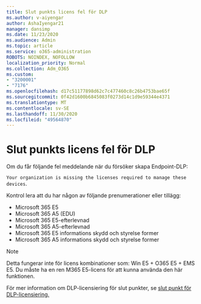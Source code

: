 ```yaml
---
title: Slut punkts licens fel för DLP
ms.author: v-aiyengar
author: AshaIyengar21
manager: dansimp
ms.date: 11/23/2020
ms.audience: Admin
ms.topic: article
ms.service: o365-administration
ROBOTS: NOINDEX, NOFOLLOW
localization_priority: Normal
ms.collection: Adm_O365
ms.custom:
- "3200001"
- "7176"
ms.openlocfilehash: d17c51177898d62c7c477460c8c26b4753bae65f
ms.sourcegitcommit: 0f42d1600b6845083f0273d14c1d9e59344e4371
ms.translationtype: MT
ms.contentlocale: sv-SE
ms.lasthandoff: 11/30/2020
ms.locfileid: "49564870"
---
```

# <a name="endpoint-dlp-licensing-error"></a>Slut punkts licens fel för DLP

Om du får följande fel meddelande när du försöker skapa Endpoint-DLP:

`Your organization is missing the licenses required to manage these devices`.

Kontrol lera att du har någon av följande prenumerationer eller tillägg:

- Microsoft 365 E5
- Microsoft 365 A5 (EDU)
- Microsoft 365 E5-efterlevnad
- Microsoft 365 A5-efterlevnad
- Microsoft 365 E5 informations skydd och styrelse former
- Microsoft 365 A5 informations skydd och styrelse former

> [!NOTE]
> Detta fungerar inte för licens kombinationer som: Win E5 + O365 E5 + EMS E5. Du måste ha en ren M365 E5-licens för att kunna använda den här funktionen.

För mer information om DLP-licensiering för slut punkter, se [slut punkt för DLP-licensiering.](https://docs.microsoft.com/microsoft-365/compliance/endpoint-dlp-getting-started#onboarding-devices-into-device-management)
